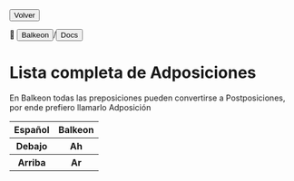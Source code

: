 <button class="button-82-pushable" role="button" onclick="history.back()">
  <span class="button-82-shadow"></span>
  <span class="button-82-edge"></span>
  <span class="button-82-front text">
  Volver
 </span> </button>

📂 <button class="button-16" role="button" onclick="location.href='.././index'">Balkeon</button>/<button class="button-16" role="button" onclick="location.href='../index'">Docs</button>

# Lista completa de Adposiciones

En Balkeon todas las preposiciones pueden convertirse a Postposiciones, por ende prefiero llamarlo Adposición

<table style="width:100%">
  <tr>
    <th>Español</th>
    <th>Balkeon</th>
  </tr>
  <tr>
    <th>Debajo</th>
    <th>Ah</th>
  </tr>
  <tr>
    <th>Arriba</th>
    <th>Ar</th>
  </tr>
